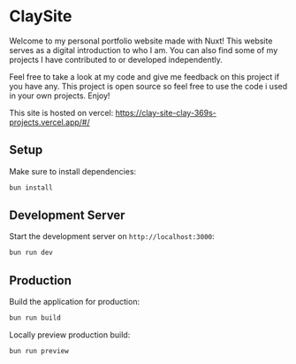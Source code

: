 # ClaySite

Welcome to my personal portfolio website made with Nuxt! This website serves as a digital introduction to who I am. You can also find some of my projects I have contributed to or developed independently.

Feel free to take a look at my code and give me feedback on this project if you have any. This project is open source so feel free to use the code i used in your own projects. Enjoy!

This site is hosted on vercel: https://clay-site-clay-369s-projects.vercel.app/#/

## Setup

Make sure to install dependencies:

```bash
bun install
```

## Development Server

Start the development server on `http://localhost:3000`:

```bash
bun run dev
```

## Production

Build the application for production:

```bash
bun run build
```

Locally preview production build:

```bash
bun run preview
```
